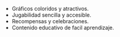 - Gráficos coloridos y atractivos.
- Jugabilidad sencilla y accesible.
- Recompensas y celebraciones.
- Contenido educativo de facil aprendizaje.